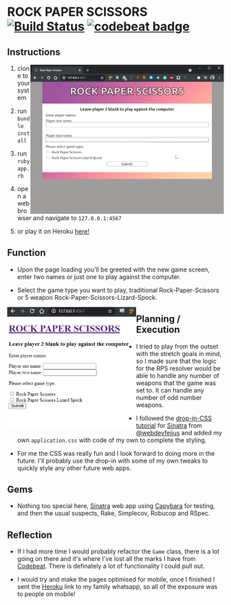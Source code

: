 # ROCK PAPER SCISSORS [![Build Status](https://travis-ci.com/StuBehan/rps-challenge.svg?branch=master)](https://travis-ci.com/StuBehan/rps-challenge) [![codebeat badge](https://codebeat.co/badges/67c21e1b-b9b2-4c6c-b591-9316668031b8)](https://codebeat.co/projects/github-com-stubehan-rps-challenge-master)

## Instructions
<img align="right" width="450" src="./docs/rps-in-action.gif">

1. clone to your system

2. run `bundle install` 

3. run `ruby app.rb`

4. open a web browser and navigate to `127.0.0.1:4567`

5. or play it on Heroku [here!](https://roc-pap-sci.herokuapp.com/)

## Function

* Upon the page loading you'll be greeted with the new game screen, enter two names or just one to play against the computer. 

* Select the game type you want to play, traditional Rock-Paper-Scissors or 5 weapon Rock-Paper-Scissors-Lizard-Spock.


<img align="left" width="300" src="./docs/rps-no-css.png">

## Planning / Execution

* I tried to play from the outset with the stretch goals in mind, so I made sure that the logic for the RPS resolver would be able to handle any number of weapons that the game was set to. It can handle any number of odd number weapons.

* I followed the [drop-in-CSS tutorial](https://github.com/webdevjeffus/css-for-sinatra) for [Sinatra](https://github.com/sinatra/sinatra) from [@webdevfejjus](https://github.com/webdevjeffus) and added my own `application.css` with code of my own to complete the styling.

* For me the CSS was really fun and I look forward to doing more in the future. I'll probably use the drop-in with some of my own tweaks to quickly style any other future web apps.

## Gems

* Nothing too special here, [Sinatra](https://github.com/sinatra/sinatra) web app using [Capybara](https://github.com/teamcapybara/capybara) for testing, and then the usual suspects, Rake, Simplecov, Robucop and RSpec.

## Reflection

* If I had more time I would probably refactor the `Game` class, there is a lot going on there and it's where I've lost all the marks I have from [Codebeat](https://codebeat.co). There is definately a lot of functionality I could pull out. 

* I would try and make the pages optimised for mobile, once I finished I sent the [Heroku](https://roc-pap-sci.herokuapp.com/) link to my family whatsapp, so all of the exposure was to people on mobile!

